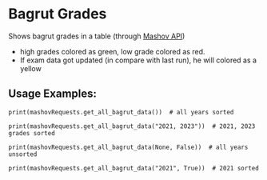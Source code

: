 # Bagrut Grades 
Shows bagrut grades in a table (through [Mashov API](https://github.com/micaelillos/MashovAPI))
- high grades colored as green, low grade colored as red.
- If exam data got updated (in compare with last run), he will colored as a yellow

## Usage Examples:
```
print(mashovRequests.get_all_bagrut_data())  # all years sorted

print(mashovRequests.get_all_bagrut_data("2021, 2023"))  # 2021, 2023 grades sorted

print(mashovRequests.get_all_bagrut_data(None, False))  # all years unsorted

print(mashovRequests.get_all_bagrut_data("2021", True))  # 2021 sorted
```
